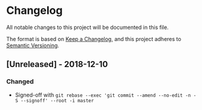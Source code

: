 # Changelog
All notable changes to this project will be documented in this file.

The format is based on [Keep a Changelog](https://keepachangelog.com/en/1.0.0/),
and this project adheres to [Semantic Versioning](https://semver.org/spec/v2.0.0.html).

## [Unreleased] - 2018-12-10
### Changed
- Signed-off with `git rebase --exec 'git commit --amend --no-edit -n -S --signoff' --root -i master`
